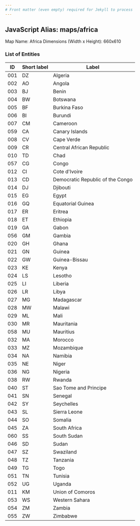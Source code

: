 ```yaml
---
# Front matter (even empty) required for Jekyll to process
---
```


## JavaScript Alias: maps/africa

Map Name: Africa
Dimensions (Width x Height): 660x610

### List of Entities

| ID  | Short label | Label                            |
| --- | ----------- | -------------------------------- |
| 001 | DZ          | Algeria                          |
| 002 | AO          | Angola                           |
| 003 | BJ          | Benin                            |
| 004 | BW          | Botswana                         |
| 005 | BF          | Burkina Faso                     |
| 006 | BI          | Burundi                          |
| 007 | CM          | Cameroon                         |
| 059 | CA          | Canary Islands                   |
| 008 | CV          | Cape Verde                       |
| 009 | CR          | Central African Republic         |
| 010 | TD          | Chad                             |
| 057 | CG          | Congo                            |
| 012 | CI          | Cote d'Ivoire                    |
| 013 | CD          | Democratic Republic of the Congo |
| 014 | DJ          | Djibouti                         |
| 015 | EG          | Egypt                            |
| 016 | GQ          | Equatorial Guinea                |
| 017 | ER          | Eritrea                          |
| 018 | ET          | Ethiopia                         |
| 019 | GA          | Gabon                            |
| 056 | GM          | Gambia                           |
| 020 | GH          | Ghana                            |
| 021 | GN          | Guinea                           |
| 022 | GW          | Guinea-Bissau                    |
| 023 | KE          | Kenya                            |
| 024 | LS          | Lesotho                          |
| 025 | LI          | Liberia                          |
| 026 | LR          | Libya                            |
| 027 | MG          | Madagascar                       |
| 028 | MW          | Malawi                           |
| 029 | ML          | Mali                             |
| 030 | MR          | Mauritania                       |
| 058 | MU          | Mauritius                        |
| 032 | MA          | Morocco                          |
| 033 | MZ          | Mozambique                       |
| 034 | NA          | Namibia                          |
| 035 | NE          | Niger                            |
| 036 | NG          | Nigeria                          |
| 038 | RW          | Rwanda                           |
| 040 | ST          | Sao Tome and Principe            |
| 041 | SN          | Senegal                          |
| 042 | SY          | Seychelles                       |
| 043 | SL          | Sierra Leone                     |
| 044 | SO          | Somalia                          |
| 045 | ZA          | South Africa                     |
| 060 | SS          | South Sudan                      |
| 046 | SD          | Sudan                            |
| 047 | SZ          | Swaziland                        |
| 048 | TZ          | Tanzania                         |
| 049 | TG          | Togo                             |
| 051 | TN          | Tunisia                          |
| 052 | UG          | Uganda                           |
| 011 | KM          | Union of Comoros                 |
| 053 | WS          | Western Sahara                   |
| 054 | ZM          | Zambia                           |
| 055 | ZW          | Zimbabwe                         |
